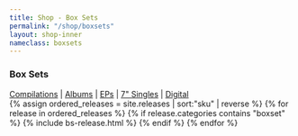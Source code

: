 ```yaml
---
title: Shop - Box Sets
permalink: "/shop/boxsets"
layout: shop-inner
nameclass: boxsets
---
```


<div class="boxsets">
<h3>Box Sets</h3><div class="shop-nav"><a href="{{site.baseurl}}/shop/compilations">Compilations</a> | <a href="{{site.baseurl}}/shop/albums">Albums</a> | <a href="{{site.baseurl}}/shop/eps">EPs</a> | <a href="{{site.baseurl}}/shop/singles">7" Singles</a> | <a href="{{site.baseurl}}/shop/digital">Digital</a></div>
    <div class="boxsets">
        {% assign ordered_releases = site.releases | sort:"sku" | reverse  %}
        {% for release in ordered_releases  %}
            {% if release.categories contains "boxset" %}
            {% include bs-release.html %}
            {% endif %}
        {% endfor %} 
    </div>
</div>
